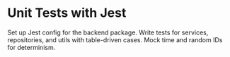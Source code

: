 # Unit Tests with Jest
Set up Jest config for the backend package. Write tests for services, repositories, and utils with table-driven cases.
Mock time and random IDs for determinism.
